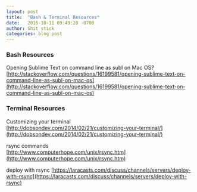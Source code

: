 ```yaml
---
layout: post
title:  "Bash & Terminal Resources"
date:   2016-10-11 09:49:20 -0700
author: Shit stick
categories: blog post
---
```


### Bash Resources

Opening Sublime Text on command line as subl on Mac OS?  
[http://stackoverflow.com/questions/16199581/opening-sublime-text-on-command-line-as-subl-on-mac-os](http://stackoverflow.com/questions/16199581/opening-sublime-text-on-command-line-as-subl-on-mac-os)  

### Terminal Resources

Customizing your terminal  
[http://dobsondev.com/2014/02/21/customizing-your-terminal/](http://dobsondev.com/2014/02/21/customizing-your-terminal/)  

rsync commands  
[http://www.computerhope.com/unix/rsync.htm](http://www.computerhope.com/unix/rsync.htm)  

deploy with rsync
[https://laracasts.com/discuss/channels/servers/deploy-with-rsync](https://laracasts.com/discuss/channels/servers/deploy-with-rsync)  
